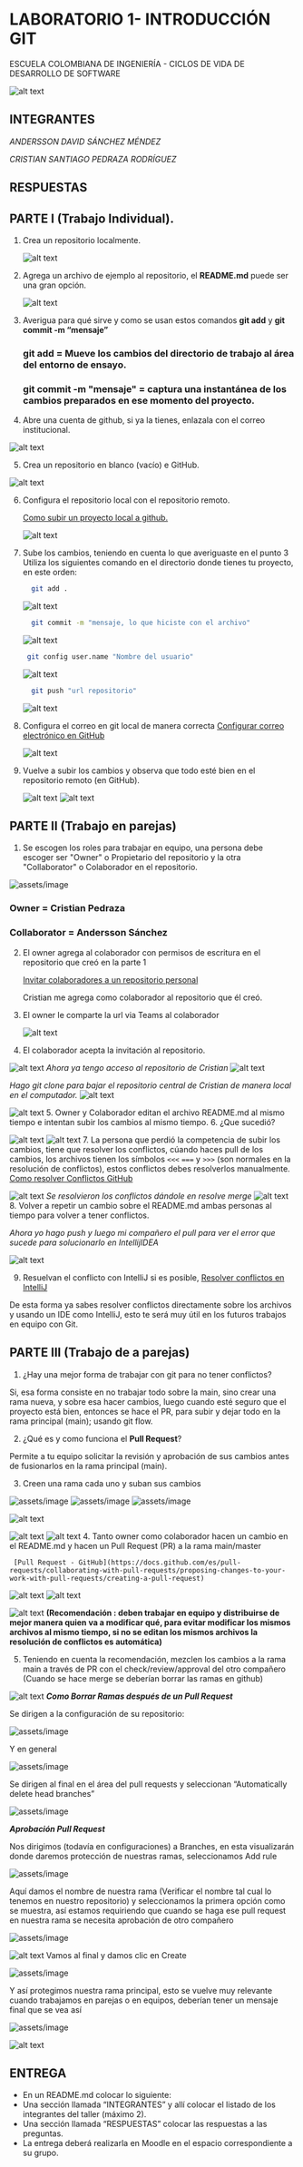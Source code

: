 # LABORATORIO 1- INTRODUCCIÓN GIT
ESCUELA COLOMBIANA DE INGENIERÍA - CICLOS DE VIDA DE DESARROLLO DE SOFTWARE

 ![alt text](assets/image.png)

## INTEGRANTES

*ANDERSSON DAVID SÁNCHEZ MÉNDEZ*

*CRISTIAN SANTIAGO PEDRAZA RODRÍGUEZ*



## RESPUESTAS
## PARTE I (Trabajo Individual). 

1.	Crea un repositorio localmente.

    ![alt text](assets/image-3.png)

2.	Agrega un archivo de ejemplo al repositorio, el **README.md** puede ser una gran opción.

    ![alt text](assets/image-4.png)

3.	Averigua para qué sirve y como se usan estos comandos **git add** y **git commit -m “mensaje”**

    ### **git add** = Mueve los cambios del directorio de trabajo al área del entorno de ensayo.
    ### **git commit -m "mensaje"** = captura una instantánea de los cambios preparados en ese momento del proyecto.

4. Abre una cuenta de github, si ya la tienes, enlazala con el correo institucional.
   
  ![alt text](assets/image-1.png)
   
5.	Crea un repositorio en blanco (vacío) e GitHub.

![alt text](assets/image-2.png)
   
6.	Configura el repositorio local con el repositorio remoto.

      [Como subir un proyecto local a github.](https://gist.github.com/cgonzalezdai/cc33db72a6fe5178637aabb562eae35c)

      ![alt text](assets/image-9.png)
  
7.	Sube los cambios, teniendo en cuenta lo que averiguaste en el punto 3
    Utiliza los siguientes comando en el directorio donde tienes tu proyecto, en este orden:
   	```bash
      git add .
    ```

    ![alt text](assets/image-5.png)
    ```bash
      git commit -m "mensaje, lo que hiciste con el archivo"
    ```
    ![alt text](assets/image-6.png)

    ```bash
     git config user.name "Nombre del usuario"
    ```
    ![alt text](assets/image-7.png)
    ```bash
      git push "url repositorio"
    ```

    ![alt text](assets/image-8.png)

8.	Configura el correo en git local de manera correcta
     [Configurar correo electrónico en GitHub](https://docs.github.com/es/account-and-profile/setting-up-and-managing-your-personal-account-on-github/managing-email-preferences/setting-your-commit-email-address)

     ![alt text](assets/image-11.png)
9.	Vuelve a subir los cambios y observa que todo esté bien en el repositorio remoto (en GitHub).

    ![alt text](assets/image-12.png)
    ![alt text](assets/image-13.png)


## PARTE II (Trabajo en parejas)

1.	Se escogen los roles para trabajar en equipo, una persona debe escoger ser "Owner" o Propietario del repositorio y la otra "Collaborator" o Colaborador en el repositorio.
   
   ![assets/image](https://github.com/PDSW-ECI/labs/assets/118181543/716464e4-d663-477d-a87d-0f2944e5b709)

   ### Owner = Cristian Pedraza 
   ### Collaborator = Andersson Sánchez

2.	El owner agrega al colaborador con permisos de escritura en el repositorio que creó en la parte 1
   
     [Invitar colaboradores a un repositorio personal](https://docs.github.com/es/account-and-profile/setting-up-and-managing-your-personal-account-on-github/managing-access-to-your-personal-repositories/inviting-collaborators-to-a-personal-repository)
    
    Cristian me agrega como colaborador al repositorio que él creó.

3.	El owner le comparte la url via Teams al colaborador

    ![alt text](assets/image-14.png)

4.	El colaborador acepta la invitación al repositorio.

![alt text](assets/image-15.png)
*Ahora ya tengo acceso al repositorio de Cristian*
![alt text](assets/image-16.png)

*Hago git clone para bajar el repositorio central de Cristian de manera local en el computador.*
![alt text](assets/image-17.png)

![alt text](assets/image-18.png)
5.	Owner y Colaborador editan el archivo README.md al mismo tiempo e intentan subir los cambios al mismo tiempo.
6.	¿Que sucedió?

![alt text](assets/image-20.png)
![alt text](assets/image-19.png)
7.	La persona que perdió la competencia de subir los cambios, tiene que resolver los conflictos, cúando haces pull de los cambios, los archivos tienen los símbolos `<<<` `===` y `>>>` (son normales en la resolución de conflictos), estos conflictos debes resolverlos manualmente.
         [Como resolver Conflictos GitHub](https://docs.github.com/es/enterprise-cloud@latest/pull-requests/collaborating-with-pull-requests/addressing-merge-conflicts/resolving-a-merge-conflict-on-github)
         

![alt text](assets/image-21.png) 
*Se resolvieron los conflictos dándole en resolve merge*
![alt text](assets/image-22.png)
8.	Volver a repetir un cambio sobre el README.md ambas personas al tiempo para volver a tener conflictos.
  
  *Ahora yo hago push y luego mi compañero el pull para ver el error que sucede para solucionarlo en IntellijIDEA*

  ![alt text](assets/image-23.png)


9.	Resuelvan el conflicto con IntelliJ si es posible,  [Resolver conflictos en IntelliJ]( https://www.jetbrains.com/help/idea/resolving-conflicts.html#distributed-version-control-systems)

De esta forma ya sabes resolver conflictos directamente sobre los archivos y usando un IDE como IntelliJ, esto te será muy útil en los futuros trabajos en equipo con Git.

## PARTE III (Trabajo de a parejas)
1.	¿Hay una mejor forma de trabajar con git para no tener conflictos?

Si, esa forma consiste en no trabajar todo sobre la main, sino crear una rama nueva, y sobre esa hacer cambios, luego cuando esté seguro que el proyecto está bien, entonces se hace el PR, para subir y dejar todo en la rama principal (main); usando git flow.

2.	¿Qué es y como funciona el **Pull Request**?

Permite a tu equipo solicitar la revisión y aprobación de sus cambios antes de fusionarlos en la rama principal (main).


3.	Creen una rama cada uno y suban sus cambios
   
   ![assets/image](https://github.com/PDSW-ECI/labs/assets/118181543/e558ac3b-f5d8-443a-8958-aacdedef7f94)
  	![assets/image](https://github.com/PDSW-ECI/labs/assets/118181543/074eacc9-6284-4a41-9805-c9e30a169e5d)
  	![assets/image](https://github.com/PDSW-ECI/labs/assets/118181543/5c664e91-d3a3-4b56-867b-3b06d9ffce72)

![alt text](assets/image-24.png)
  
![alt text](assets/image-25.png)
![alt text](assets/image-26.png)
4.	Tanto owner como colaborador hacen un cambio en el README.md y hacen un Pull Request (PR) a la rama main/master
   
     [Pull Request - GitHub](https://docs.github.com/es/pull-requests/collaborating-with-pull-requests/proposing-changes-to-your-work-with-pull-requests/creating-a-pull-request)
  	
![alt text](assets/image-27.png)
![alt text](assets/image-28.png)

![alt text](assets/image-29.png)
 **(Recomendación : deben trabajar en equipo y distribuirse de mejor manera quien va a modificar qué, para evitar modificar los mismos archivos al mismo tiempo, si no se editan los mismos archivos la resolución de conflictos es automática)**

5.	Teniendo en cuenta la recomendación, mezclen los cambios a la rama main a través de PR con el check/review/approval del otro compañero (Cuando se hace merge se deberían borrar las ramas en github)


![alt text](assets/image-30.png)
***Como Borrar Ramas después de un Pull Request***

Se dirigen a la configuración de su repositorio:

![assets/image](https://github.com/PDSW-ECI/labs/assets/118181543/859fb07c-5748-4b8e-91f4-2f5ee7229f90)

Y en general

![assets/image](https://github.com/PDSW-ECI/labs/assets/118181543/a2bc8b9d-4200-472e-a712-56498b0f59b3)

Se dirigen al final en el área del pull requests y seleccionan “Automatically delete head branches”

![assets/image](https://github.com/PDSW-ECI/labs/assets/118181543/838f51a7-6b2c-4673-9a60-65fe11a75647)

***Aprobación Pull Request***

Nos dirigimos (todavía en configuraciones) a Branches, en esta visualizarán donde daremos protección de nuestras ramas, seleccionamos Add rule

![assets/image](https://github.com/PDSW-ECI/labs/assets/118181543/7104fcaa-c1dd-4345-a8d0-d6a4f531de79)

Aquí damos el nombre de nuestra rama (Verificar el nombre tal cual lo tenemos en nuestro repositorio) y seleccionamos la primera opción como se muestra, así estamos requiriendo que cuando se haga ese pull request en nuestra rama se necesita aprobación de otro compañero

![assets/image](https://github.com/PDSW-ECI/labs/assets/118181543/0631402e-6210-4b8a-a040-de594455e3b0)

![alt text](assets/image-31.png)
Vamos al final y damos clic en Create

![assets/image](https://github.com/PDSW-ECI/labs/assets/118181543/7e878bd7-8b68-4403-af98-380700d81459)

Y así protegimos nuestra rama principal, esto se vuelve muy relevante cuando trabajamos en parejas o en equipos, deberían tener un mensaje final que se vea así

![assets/image](https://github.com/PDSW-ECI/labs/assets/118181543/1e39b81c-82c8-4fec-b2e6-b339c782b6ad)

![alt text](assets/image-32.png)

## ENTREGA
- En un README.md colocar lo siguiente:
- Una sección llamada “INTEGRANTES” y allí colocar el listado de los integrantes del taller (máximo 2).
- Una sección llamada “RESPUESTAS” colocar las respuestas a las preguntas.
- La entrega deberá realizarla en Moodle en el espacio correspondiente a su grupo.